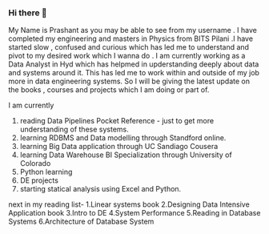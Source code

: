 ### Hi there 👋
My Name is Prashant as you may be able to see from my username . I have completed my engineering and masters in Physics from BITS Pilani .I have started slow , confused and curious which has led me to understand and pivot to my desired work which I wanna do .
I am currently working as a Data Analyst in Hyd which has helpmed in upderstanding deeply about data and systems around it.
This has led me to work within and outside of my job more in data engineering systems.
So I will be giving the latest update on the books , courses and projects which I am doing or part of.

I am currently 
1. reading Data Pipelines Pocket Reference - just to get more understanding of these systems.
2. learning RDBMS and Data modelling through Standford online.
3. learning Big Data application through UC Sandiago Cousera
4. learning Data Warehouse BI Specialization through University of Colorado
5. Python learning
6. DE projects
7. starting statical analysis using Excel and Python.


next in my reading list-
1.Linear systems book
2.Designing Data Intensive Application book
3.Intro to DE
4.System Performance
5.Reading in Database Systems
6.Architecture of Database System




<!--
**prashant-newway/prashant-newway** is a ✨ _special_ ✨ repository because its `README.md` (this file) appears on your GitHub profile.

Here are some ideas to get you started:

- 🔭 I’m currently working on ...
- 🌱 I’m currently learning ...
- 👯 I’m looking to collaborate on ...
- 🤔 I’m looking for help with ...
- 💬 Ask me about ...
- 📫 How to reach me: ...
- 😄 Pronouns: ...
- ⚡ Fun fact: ...
-->
